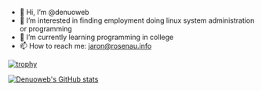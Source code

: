 - 👋 Hi, I’m @denuoweb
- 👀 I’m interested in finding employment doing linux system administration or programming
- 🌱 I’m currently learning programming in college
- 📫 How to reach me: jaron@rosenau.info

<!---
denuoweb/denuoweb is a ✨ special ✨ repository because its `README.md` (this file) appears on your GitHub profile.
You can click the Preview link to take a look at your changes.
--->
[![trophy](https://github-profile-trophy.vercel.app/?username=denuoweb)](https://github.com/ryo-ma/github-profile-trophy)

[![Denuoweb's GitHub stats](https://github-readme-stats.vercel.app/api?username=denuoweb)](https://github.com/anuraghazra/github-readme-stats)
